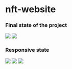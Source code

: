 # nft-website

### Final state of the project
 <img src="https://user-images.githubusercontent.com/15870445/187886488-e7154e38-3e0e-4ddd-85f0-e1e23431d9fa.png" />

<img src="https://user-images.githubusercontent.com/15870445/187886547-0dbe6d8a-3452-4b60-b77c-dde5b5d05a23.png" />

### Responsive state

<img src="https://user-images.githubusercontent.com/15870445/187886590-b29a2f9a-8fc3-41dd-9b02-9170140c7c9a.png" />


<img src="https://user-images.githubusercontent.com/15870445/187887295-0eb27304-d613-429f-9a9e-15722cfb71f0.png" />



<img src="https://user-images.githubusercontent.com/15870445/187887305-97031f9e-3b02-4782-829f-56633af3dd2f.png" />